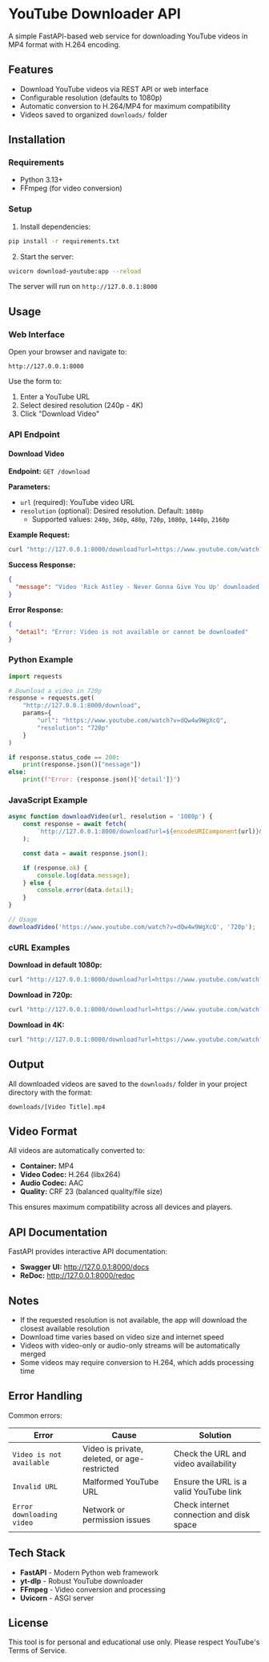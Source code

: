 # YouTube Downloader API

A simple FastAPI-based web service for downloading YouTube videos in MP4 format with H.264 encoding.

## Features

- Download YouTube videos via REST API or web interface
- Configurable resolution (defaults to 1080p)
- Automatic conversion to H.264/MP4 for maximum compatibility
- Videos saved to organized `downloads/` folder

## Installation

### Requirements

- Python 3.13+
- FFmpeg (for video conversion)

### Setup

1. Install dependencies:
```bash
pip install -r requirements.txt
```

2. Start the server:
```bash
uvicorn download-youtube:app --reload
```

The server will run on `http://127.0.0.1:8000`

## Usage

### Web Interface

Open your browser and navigate to:
```
http://127.0.0.1:8000
```

Use the form to:
1. Enter a YouTube URL
2. Select desired resolution (240p - 4K)
3. Click "Download Video"

### API Endpoint

#### Download Video

**Endpoint:** `GET /download`

**Parameters:**
- `url` (required): YouTube video URL
- `resolution` (optional): Desired resolution. Default: `1080p`
  - Supported values: `240p`, `360p`, `480p`, `720p`, `1080p`, `1440p`, `2160p`

**Example Request:**
```bash
curl "http://127.0.0.1:8000/download?url=https://www.youtube.com/watch?v=dQw4w9WgXcQ&resolution=1080p"
```

**Success Response:**
```json
{
  "message": "Video 'Rick Astley - Never Gonna Give You Up' downloaded successfully to downloads/ folder in 1080p!"
}
```

**Error Response:**
```json
{
  "detail": "Error: Video is not available or cannot be downloaded"
}
```

### Python Example

```python
import requests

# Download a video in 720p
response = requests.get(
    "http://127.0.0.1:8000/download",
    params={
        "url": "https://www.youtube.com/watch?v=dQw4w9WgXcQ",
        "resolution": "720p"
    }
)

if response.status_code == 200:
    print(response.json()["message"])
else:
    print(f"Error: {response.json()['detail']}")
```

### JavaScript Example

```javascript
async function downloadVideo(url, resolution = '1080p') {
    const response = await fetch(
        `http://127.0.0.1:8000/download?url=${encodeURIComponent(url)}&resolution=${resolution}`
    );

    const data = await response.json();

    if (response.ok) {
        console.log(data.message);
    } else {
        console.error(data.detail);
    }
}

// Usage
downloadVideo('https://www.youtube.com/watch?v=dQw4w9WgXcQ', '720p');
```

### cURL Examples

**Download in default 1080p:**
```bash
curl "http://127.0.0.1:8000/download?url=https://www.youtube.com/watch?v=dQw4w9WgXcQ"
```

**Download in 720p:**
```bash
curl "http://127.0.0.1:8000/download?url=https://www.youtube.com/watch?v=dQw4w9WgXcQ&resolution=720p"
```

**Download in 4K:**
```bash
curl "http://127.0.0.1:8000/download?url=https://www.youtube.com/watch?v=dQw4w9WgXcQ&resolution=2160p"
```

## Output

All downloaded videos are saved to the `downloads/` folder in your project directory with the format:
```
downloads/[Video Title].mp4
```

## Video Format

All videos are automatically converted to:
- **Container:** MP4
- **Video Codec:** H.264 (libx264)
- **Audio Codec:** AAC
- **Quality:** CRF 23 (balanced quality/file size)

This ensures maximum compatibility across all devices and players.

## API Documentation

FastAPI provides interactive API documentation:

- **Swagger UI:** http://127.0.0.1:8000/docs
- **ReDoc:** http://127.0.0.1:8000/redoc

## Notes

- If the requested resolution is not available, the app will download the closest available resolution
- Download time varies based on video size and internet speed
- Videos with video-only or audio-only streams will be automatically merged
- Some videos may require conversion to H.264, which adds processing time

## Error Handling

Common errors:

| Error | Cause | Solution |
|-------|-------|----------|
| `Video is not available` | Video is private, deleted, or age-restricted | Check the URL and video availability |
| `Invalid URL` | Malformed YouTube URL | Ensure the URL is a valid YouTube link |
| `Error downloading video` | Network or permission issues | Check internet connection and disk space |

## Tech Stack

- **FastAPI** - Modern Python web framework
- **yt-dlp** - Robust YouTube downloader
- **FFmpeg** - Video conversion and processing
- **Uvicorn** - ASGI server

## License

This tool is for personal and educational use only. Please respect YouTube's Terms of Service.

